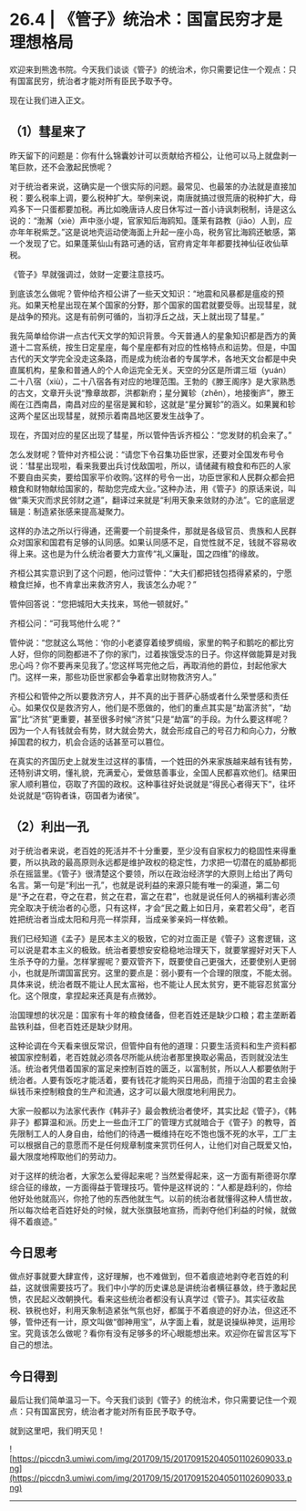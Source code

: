 # 26.4 | 《管子》统治术：国富民穷才是理想格局

欢迎来到熊逸书院。今天我们谈谈《管子》的统治术，你只需要记住一个观点：只有国富民穷，统治者才能对所有臣民予取予夺。

现在让我们进入正文。

## （1）彗星来了

昨天留下的问题是：你有什么锦囊妙计可以贡献给齐桓公，让他可以马上就盘剥一笔巨款，还不会激起民愤呢？

对于统治者来说，这确实是一个很实际的问题。最常见、也最笨的办法就是直接加税：要么税率上调，要么税种扩大。举例来说，南唐就搞过很荒唐的税种扩大，母鸡多下一只蛋都要加税。再比如晚唐诗人皮日休写过一首小诗讽刺税制，诗是这么说的：“渤澥（xiè）声中涨小堤，官家知后海鸥知。蓬莱有路教（jiāo）人到，应亦年年税紫芝。”这是说地壳运动使海面上升起一座小岛，税务官比海鸥还敏感，第一个发现了它。如果蓬莱仙山有路可通的话，官府肯定年年都要找神仙征收仙草税。

《管子》早就强调过，敛财一定要注意技巧。

到底该怎么做呢？管仲给齐桓公讲了一些天文知识：“地震和风暴都是瘟疫的预兆。如果天枪星出现在某个国家的分野，那个国家的国君就要受辱。出现彗星，就是战争的预兆。这是有前例可循的，当初浮丘之战，天上就出现了彗星。”

我先简单给你讲一点古代天文学的知识背景。今天普通人的星象知识都是西方的黄道十二宫系统，按生日定星座，每个星座都有对应的性格特点和运势。但是，中国古代的天文学完全没走这条路，而是成为统治者的专属学术，各地天文台都是中央直属机构，星象和普通人的个人命运完全无关。天空的分区是所谓三垣（yuán）二十八宿（xiù），二十八宿各有对应的地理范围。王勃的《滕王阁序》是大家熟悉的古文，文章开头说“豫章故郡，洪都新府；星分翼轸（zhěn），地接衡庐”，滕王阁在江西南昌，南昌对应的星宿是翼和轸，这就是“星分翼轸”的涵义。如果翼和轸这两个星区出现彗星，就预示着南昌地区要发生战争了。

现在，齐国对应的星区出现了彗星，所以管仲告诉齐桓公：“您发财的机会来了。”

怎么发财呢？管仲对齐桓公说：“请您下令召集功臣世家，还要对全国发布号令说：‘彗星出现啦，看来我要出兵讨伐敌国啦，所以，请储藏有粮食和布匹的人家不要自由买卖，要给国家平价收购。’这样的号令一出，功臣世家和人民群众都会把粮食和财物献给国家的，帮助您完成大业。”这种办法，用《管子》的原话来说，叫做“乘天灾而求民邻财之道”，翻译过来就是“利用天象来敛财的办法”。它的底层逻辑是：制造紧张感来提高凝聚力。

这样的办法之所以行得通，还需要一个前提条件，那就是各级官员、贵族和人民群众对国家和国君有足够的认同感。如果认同感不足，自觉性就不足，钱就不容易收得上来。这也是为什么统治者要大力宣传“礼义廉耻，国之四维”的缘故。

齐桓公其实意识到了这个问题，他问过管仲：“大夫们都把钱包捂得紧紧的，宁愿粮食烂掉，也不肯拿出来救济穷人，我该怎么办呢？”

管仲回答说：“您把城阳大夫找来，骂他一顿就好。”

齐桓公问：“可我骂他什么呢？”

管仲说：“您就这么骂他：‘你的小老婆穿着绫罗绸缎，家里的鸭子和鹅吃的都比穷人好，但你的同胞都进不了你的家门，过着挨饿受冻的日子。你这样做能算是对我忠心吗？你不要再来见我了。’您这样骂完他之后，再取消他的爵位，封起他家大门。这样一来，那些功臣世家都会争着拿出财物救济穷人。”

齐桓公和管仲之所以要救济穷人，并不真的出于菩萨心肠或者什么荣誉感和责任心。如果仅仅是救济穷人，他们是不愿做的，他们的重点其实是“劫富济贫”，“劫富”比“济贫”更重要，甚至很多时候“济贫”只是“劫富”的手段。为什么要这样呢？因为一个人有钱就会有势，财大就会势大，就会形成自己的号召力和向心力，分散掉国君的权力，机会合适的话甚至可以篡位。

在真实的齐国历史上就发生过这样的事情，一个姓田的外来家族越来越有钱有势，还特别讲文明，懂礼貌，充满爱心，爱做慈善事业，全国人民都喜欢他们。结果田家人顺利篡位，窃取了齐国的政权。这种事往好处说就是“得民心者得天下”，往坏处说就是“窃钩者诛，窃国者为诸侯”。

## （2）利出一孔

对于统治者来说，老百姓的死活并不十分重要，至少没有自家权力的稳固性来得重要，所以执政的最高原则永远都是维护政权的稳定性，力求把一切潜在的威胁都扼杀在摇篮里。《管子》很清楚这个要领，所以在政治经济学的大原则上给出了两句名言。第一句是“利出一孔”，也就是说利益的来源只能有唯一的渠道，第二句是“予之在君，夺之在君，贫之在君，富之在君”，也就是说任何人的祸福利害必须完全取决于统治者的心愿，只有这样，才会“民之戴上如日月，亲君若父母”，老百姓把统治者当成太阳和月亮一样崇拜，当成亲爹亲妈一样依赖。

我们已经知道《孟子》是民本主义的极致，它的对立面正是《管子》这套逻辑，这可以说是君本主义的极致。统治者要想安安稳稳地治理天下，就要掌握好对天下人生杀予夺的力量。怎样掌握呢？要双管齐下，既要使自己更强大，还要使别人更弱小，也就是所谓国富民穷。这里的要点是：弱小要有一个合理的限度，不能太弱。具体来说，统治者既不能让人民太富裕，也不能让人民太贫穷，更不能容忍贫富分化。这个限度，拿捏起来还真是有点微妙。

治国理想的状况是：国家有十年的粮食储备，但老百姓还是缺少口粮；君主垄断着盐铁利益，但老百姓还是缺少财用。

这种论调在今天看来很反常识，但管仲自有他的道理：只要生活资料和生产资料都被国家控制着，老百姓就必须各尽所能从统治者那里换取必需品，否则就没法生活。统治者凭借着国家的富足来控制百姓的匮乏，以富制贫，所以人人都要依附于统治者。人要有饭吃才能活着，要有钱花才能购买日用品，而擅于治国的君主会操纵钱币来控制粮食的生产和流通，这才可以最大限度地利用民力。

大家一般都以为法家代表作《韩非子》最会教统治者使坏，其实比起《管子》，《韩非子》都算温和派。历史上一些血汗工厂的管理方式就暗合于《管子》的教导，首先限制工人的人身自由，给他们的待遇一概维持在吃不饱也饿不死的水平，工厂主可以根据自己的意愿而不是任何规章制度来赏罚任何人，让他们对自己既爱又怕，最大限度地榨取他们的劳动力。

对于这样的统治者，大家怎么爱得起来呢？当然爱得起来，这一方面有斯德哥尔摩综合征的缘故，一方面得益于管理技巧。管仲是这样说的：“人都是趋利的，你给他好处他就高兴，你抢了他的东西他就生气。以前的统治者就懂得这种人情世故，所以每次给老百姓好处的时候，就大张旗鼓地宣扬，而剥夺他们利益的时候，就做得不着痕迹。”

## 今日思考

做点好事就要大肆宣传，这好理解，也不难做到，但不着痕迹地剥夺老百姓的利益，这就很需要技巧了。我们中小学的历史课总是讲统治者横征暴敛，终于激起民愤，农民起义改朝换代。看来这些统治者都没有认真学过《管子》。其实征收盐税、铁税也好，利用天象制造紧张气氛也好，都属于不着痕迹的好办法，但这还不够，管仲还有一计，原文叫做“御神用宝”，从字面上看，就是说操纵神灵，运用珍宝。究竟该怎么做呢？看你有没有足够多的坏心眼能想出来。欢迎你在留言区写下自己的想法。

## 今日得到

最后让我们简单温习一下。今天我们谈到《管子》的统治术，你只需要记住一个观点：只有国富民穷，统治者才能对所有臣民予取予夺。

就到这里吧，我们明天见！

![https://piccdn3.umiwi.com/img/201709/15/201709152040501102609033.png](https://piccdn3.umiwi.com/img/201709/15/201709152040501102609033.png)

---
